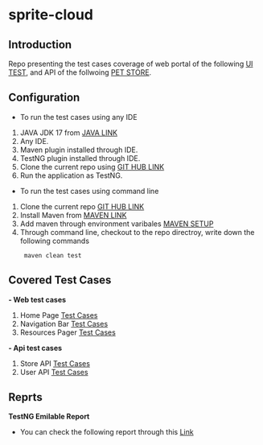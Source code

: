 # sprite-cloud
## Introduction
Repo presenting the test cases coverage of web portal of the following [UI TEST](http://www.uitestingplayground.com/), and API of the follwoing [PET STORE](https://petstore.swagger.io/).

## Configuration
- To run the test cases using any IDE
1. JAVA JDK 17 from [JAVA LINK](https://www.oracle.com/java/technologies/downloads/#jdk17-windows)
2. Any IDE.
3. Maven plugin installed through IDE.
4. TestNG plugin installed through IDE.
5. Clone the current repo using [GIT HUB LINK](https://github.com/AhmedMAnwar/sprite-cloud)
6. Run the application as TestNG.

- To run the test cases using command line
1. Clone the current repo [GIT HUB LINK](https://github.com/AhmedMAnwar/sprite-cloud)
2. Install Maven from [MAVEN LINK](https://maven.apache.org/download.cgi)
3. Add maven through environment varibales [MAVEN SETUP](https://www.tutorialspoint.com/maven/maven_environment_setup.htm)
4. Through command line, checkout to the repo directroy, write down the following commands
    ```
     maven clean test
    ```
    
## Covered Test Cases
  **- Web test cases**
   1. Home Page [Test Cases](https://github.com/AhmedMAnwar/sprite-cloud/blob/master/src/test/java/web/HomePageTests.java)
   2. Navigation Bar [Test Cases](https://github.com/AhmedMAnwar/sprite-cloud/blob/master/src/test/java/web/NavBarTests.java)
   3. Resources Pager [Test Cases](https://github.com/AhmedMAnwar/sprite-cloud/blob/master/src/test/java/web/ResourcesTests.java)

  **- Api test cases**
   1. Store API [Test Cases](https://github.com/AhmedMAnwar/sprite-cloud/blob/master/src/test/java/api/StoreTests.java)
   2. User API [Test Cases](https://github.com/AhmedMAnwar/sprite-cloud/blob/master/src/test/java/api/UserTests.java)

## Reprts
 **TestNG Emilable Report**
 - You can check the following report through this [Link](https://github.com/AhmedMAnwar/sprite-cloud/blob/master/test-output/emailable-report.html)
     
